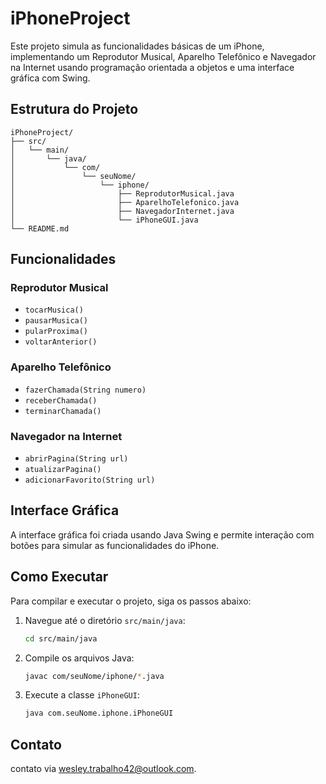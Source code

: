 # iPhoneProject

Este projeto simula as funcionalidades básicas de um iPhone, implementando um Reprodutor Musical, Aparelho Telefônico e Navegador na Internet usando programação orientada a objetos e uma interface gráfica com Swing.

## Estrutura do Projeto

```
iPhoneProject/
├── src/
│   └── main/
│       └── java/
│           └── com/
│               └── seuNome/
│                   └── iphone/
│                       ├── ReprodutorMusical.java
│                       ├── AparelhoTelefonico.java
│                       ├── NavegadorInternet.java
│                       └── iPhoneGUI.java
└── README.md
```

## Funcionalidades

### Reprodutor Musical
- `tocarMusica()`
- `pausarMusica()`
- `pularProxima()`
- `voltarAnterior()`

### Aparelho Telefônico
- `fazerChamada(String numero)`
- `receberChamada()`
- `terminarChamada()`

### Navegador na Internet
- `abrirPagina(String url)`
- `atualizarPagina()`
- `adicionarFavorito(String url)`

## Interface Gráfica

A interface gráfica foi criada usando Java Swing e permite interação com botões para simular as funcionalidades do iPhone.

## Como Executar

Para compilar e executar o projeto, siga os passos abaixo:

1. Navegue até o diretório `src/main/java`:
   ```sh
   cd src/main/java
   ```

2. Compile os arquivos Java:
   ```sh
   javac com/seuNome/iphone/*.java
   ```

3. Execute a classe `iPhoneGUI`:
   ```sh
   java com.seuNome.iphone.iPhoneGUI
   ```

## Contato

contato via [wesley.trabalho42@outlook.com](wesley.trabalho42@outlook.com).


